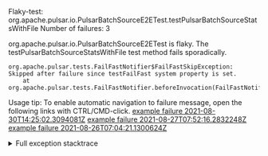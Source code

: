         
Flaky-test: org.apache.pulsar.io.PulsarBatchSourceE2ETest.testPulsarBatchSourceStatsWithFile
Number of failures: 3

org.apache.pulsar.io.PulsarBatchSourceE2ETest is flaky. The testPulsarBatchSourceStatsWithFile test method fails sporadically.

```
org.apache.pulsar.tests.FailFastNotifier$FailFastSkipException: Skipped after failure since testFailFast system property is set.
	at org.apache.pulsar.tests.FailFastNotifier.beforeInvocation(FailFastNotifier.java:88)

```

Usage tip: To enable automatic navigation to failure message, open the following links with CTRL/CMD-click.
[example failure 2021-08-30T14:25:02.3094081Z](https://github.com/apache/pulsar/runs/3462661639?check_suite_focus=true#step:9:753)
[example failure 2021-08-27T07:52:16.2832248Z](https://github.com/apache/pulsar/runs/3440855061?check_suite_focus=true#step:9:766)
[example failure 2021-08-26T07:04:21.1300624Z](https://github.com/apache/pulsar/runs/3429892062?check_suite_focus=true#step:9:726)


<details>
<summary>Full exception stacktrace</summary>
<code><pre>
org.apache.pulsar.tests.FailFastNotifier$FailFastSkipException: Skipped after failure since testFailFast system property is set.
	at org.apache.pulsar.tests.FailFastNotifier.beforeInvocation(FailFastNotifier.java:88)

</pre></code>
</details>

